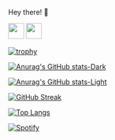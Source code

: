 Hey there! 👋

<a href="https://twitter.com/w0lfzzy"><img height="32" width="32" src="https://cdn.simpleicons.org/twitter/#1D9BF0" /></a>
<a href="https://instagram.com/aryanranderiya"><img height="32" width="32" src="https://cdn.simpleicons.org/instagram/#E4405F" /></a>


[![trophy](https://github-profile-trophy.vercel.app/?username=aryanr78&theme=dracula&column=9)](https://github.com/ryo-ma/github-profile-trophy)

[![Anurag's GitHub stats-Dark](https://github-readme-stats-9e4w.vercel.app/api?username=aryanr78&show_icons=true&theme=dark#gh-dark-mode-only)](https://github.com/anuraghazra/github-readme-stats#gh-dark-mode-only)

[![Anurag's GitHub stats-Light](https://github-readme-stats-9e4w.vercel.app/api?username=aryanr78&show_icons=true&theme=default#gh-light-mode-only)](https://github.com/anuraghazra/github-readme-stats#gh-light-mode-only)

[![GitHub Streak](https://streak-stats.demolab.com?user=aryanr78&theme=dark&hide_border=true&date_format=j%20M%5B%20Y%5D&card_width=500)](https://git.io/streak-stats)

[![Top Langs](https://github-readme-stats-9e4w.vercel.app/api/top-langs/?username=aryanr78&layout=compact)
](https://github-readme-stats-9e4w.vercel.app/api/top-langs/?username=aryanr78&layout=pie)

[![Spotify](https://novatorem-novatorem-git-main-aryanr78.vercel.app/api/spotify)](https://open.spotify.com/user/4ytub86gtnmr0ezrg5jten30c)



<!--


[![Anurag's GitHub stats](https://github-readme-stats.vercel.app/api?username=aryanr78)](https://github.com/anuraghazra/github-readme-stats)

**aryanr78/aryanr78** is a ✨ _special_ ✨ repository because its `README.md` (this file) appears on your GitHub profile.

Here are some ideas to get you started:

- 🔭 I’m currently working on ...
- 🌱 I’m currently learning ...
- 👯 I’m looking to collaborate on ...
- 🤔 I’m looking for help with ...
- 💬 Ask me about ...
- 📫 How to reach me: ...
- 😄 Pronouns: ...
- ⚡ Fun fact: ...
-->
